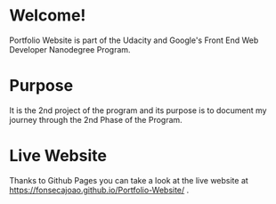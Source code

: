# Welcome!
Portfolio Website is part of the Udacity and Google's Front End Web Developer Nanodegree Program.

# Purpose 
It is the 2nd project of the program and its purpose is to document my journey through the 2nd Phase of the Program.

# Live Website
Thanks to Github Pages you can take a look at the live website at https://fonsecajoao.github.io/Portfolio-Website/ .
